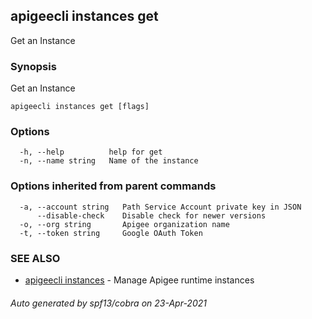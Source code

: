 ## apigeecli instances get

Get an Instance

### Synopsis

Get an Instance

```
apigeecli instances get [flags]
```

### Options

```
  -h, --help          help for get
  -n, --name string   Name of the instance
```

### Options inherited from parent commands

```
  -a, --account string   Path Service Account private key in JSON
      --disable-check    Disable check for newer versions
  -o, --org string       Apigee organization name
  -t, --token string     Google OAuth Token
```

### SEE ALSO

* [apigeecli instances](apigeecli_instances.md)	 - Manage Apigee runtime instances

###### Auto generated by spf13/cobra on 23-Apr-2021
